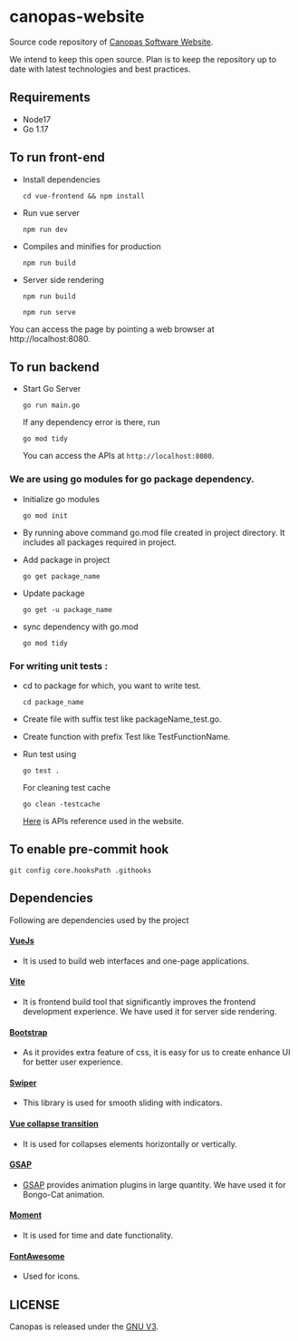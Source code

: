 # canopas-website

Source code repository of [Canopas Software Website](https://canopas.com).

We intend to keep this open source. Plan is to keep the repository up to date with latest technologies and
best practices.

## Requirements

- Node17
- Go 1.17

## To run front-end

- Install dependencies

  ```
  cd vue-frontend && npm install
  ```

- Run vue server

  ```
  npm run dev
  ```

- Compiles and minifies for production

  ```
  npm run build
  ```

- Server side rendering

  ```
  npm run build
  ```

  ```
  npm run serve
  ```

You can access the page by pointing a web browser at http://localhost:8080.

## To run backend

- Start Go Server

  ```
  go run main.go
  ```

  If any dependency error is there, run

  ```
  go mod tidy
  ```

  You can access the APIs at `http://localhost:8080`.

### We are using go modules for go package dependency.

- Initialize go modules

  ```
  go mod init
  ```

- By running above command go.mod file created in project directory. It includes all packages required in project.

- Add package in project

  ```
  go get package_name
  ```

- Update package

  ```
  go get -u package_name
  ```

- sync dependency with go.mod

  ```
  go mod tidy
  ```

### For writing unit tests :

- cd to package for which, you want to write test.

  ```
  cd package_name
  ```

- Create file with suffix test like packageName_test.go.

- Create function with prefix Test like TestFunctionName.

- Run test using

  ```
  go test .
  ```

  For cleaning test cache

  ```
  go clean -testcache
  ```

  [Here](https://github.com/canopas/canopas-website/blob/master/api-doc.md) is APIs reference used in the website.


## To enable pre-commit hook

```
git config core.hooksPath .githooks
```

## Dependencies

Following are dependencies used by the project

#### [VueJs](https://github.com/vuejs/core)

- It is used to build web interfaces and one-page applications.

#### [Vite](https://github.com/vitejs/vite)

- It is frontend build tool that significantly improves the frontend development experience. We have used it for server side rendering. 

#### [Bootstrap](https://github.com/twbs/bootstrap)

- As it provides extra feature of css, it is easy for us to create enhance UI for better user experience.

#### [Swiper](https://github.com/nolimits4web/swiper)

- This library is used for smooth sliding with indicators.

#### [Vue collapse transition](https://github.com/ivanvermeyen/vue-collapse-transition)

- It is used for collapses elements horizontally or vertically.

#### [GSAP](https://github.com/greensock/GSAP)

- [GSAP](https://greensock.com/docs/) provides animation plugins in large quantity. We have used it for Bongo-Cat animation.

#### [Moment](https://github.com/moment/moment)

- It is used for time and date functionality.

#### [FontAwesome](https://github.com/FortAwesome/Font-Awesome)

- Used for icons.

## LICENSE

Canopas is released under the [GNU V3](https://github.com/canopas/canopas-website/blob/master/LICENSE.md).
